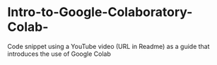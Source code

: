 # Intro-to-Google-Colaboratory-Colab-
Code snippet using a YouTube video (URL in Readme) as a guide that introduces the use of Google Colab
